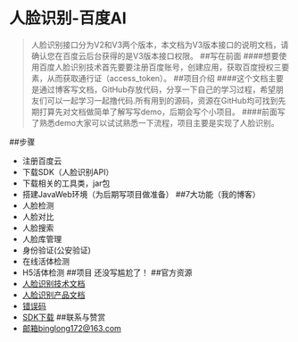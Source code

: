 # 人脸识别-百度AI #

> 人脸识别接口分为V2和V3两个版本，本文档为V3版本接口的说明文档，请确认您在百度云后台获得的是V3版本接口权限。
##写在前面
####想要使用百度人脸识别技术首先要要注册百度账号，创建应用，获取百度授权三要素，从而获取通行证（access_token）。
##项目介绍
####这个文档主要是通过博客写文档，GitHub存放代码，分享一下自己的学习过程，希望朋友们可以一起学习一起撸代码.所有用到的源码，资源在GitHub均可找到先期打算先对文档做简单了解写写demo，后期会写个小项目。
####前面写了熟悉demo大家可以试试熟悉一下流程，项目主要是实现了人脸识别。

##步骤
- 注册百度云[ ](https://cloud.baidu.com/ "注册百度云")
- 下载SDK（人脸识别API）
- 下载相关的工具类，jar包
-  搭建JavaWeb环境（为后期写项目做准备）
##7大功能（我的博客）
- 人脸检测
- 人脸对比
- 人脸搜索
- 人脸库管理
- 身份验证(公安验证)
- 在线活体检测
- H5活体检测
##项目
还没写尴尬了！
##官方资源
- [人脸识别技术文档](http://ai.baidu.com/docs#/Face-Detect-V3/top)
- [人脸识别产品文档](https://cloud.baidu.com/doc/FACE/index.html)
- [错误码](http://ai.baidu.com/docs#/Face-ErrorCode-V3/top)
- [SDK下载](https://ai.baidu.com/sdk#bfr)
##联系与赞赏
- 邮箱binglong172@163.com

